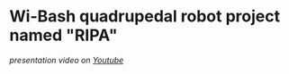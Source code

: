 # Wi-Bash quadrupedal robot project named "RIPA"

*presentation video on [Youtube](https://www.youtube.com/watch?v=zH6hVi-mgt0)*
